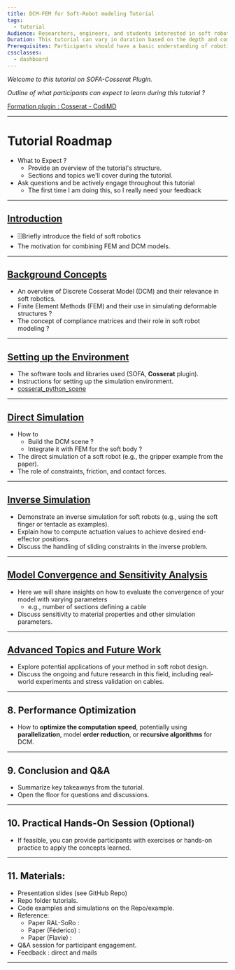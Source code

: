 ```yaml
---
title: DCM-FEM for Soft-Robot modeling Tutorial
tags:
  - tutorial
Audience: Researchers, engineers, and students interested in soft robotics and the simulation of deformable robots.
Duration: This tutorial can vary in duration based on the depth and complexity of the material, but a typical plan could span 2-4 hours.
Prerequisites: Participants should have a basic understanding of robotics, mechanics, and computer simulations. Knowledge of finite element methods (FEM) and rigid body dynamics can be helpful.
cssclasses:
  - dashboard
---
```

  
_Welcome to this tutorial on SOFA-Cosserat Plugin._  
  
_Outline of what participants can expect to learn during this tutorial ?_  

[Formation plugin : Cosserat - CodiMD](https://notes.inria.fr/gcfuFPDYSeeAlG4gzfDJwA#)

---
# Tutorial Roadmap

- What to Expect ?
	- Provide an overview of the tutorial's structure.
	- Sections and topics we'll cover during the tutorial.
- Ask questions and be actively engage throughout this tutorial
	- The first time I am doing this, so I really need your feedback
	
---
  
## [Introduction](Introduction.md)

- 🗄️Briefly introduce the field of soft robotics  
- The motivation for combining FEM and DCM models.  

---
## [Background Concepts](Background%20Concepts.md)
- An overview of Discrete Cosserat Model (DCM) and their relevance in soft robotics.  
- Finite Element Methods (FEM) and their use in simulating deformable structures ?  
- The concept of compliance matrices and their role in soft robot modeling ?  
  
---  
  
## [Setting up the Environment](Setting%20up%20the%20Environment.md)  
- The software tools and libraries used (SOFA, **Cosserat** plugin).  
- Instructions for setting up the simulation environment.  
- [cosserat_python_scene](cosserat_python_scene.md)

---
## [Direct Simulation](Direct%20Simulation.md) 
   - How to   
     - Build the DCM scene ?  
     - Integrate it with FEM for the soft body ?  
   - The direct simulation of a soft robot (e.g., the gripper example from the paper).  
   - The role of constraints, friction, and contact forces.  
  
---  
  
## [Inverse Simulation](Inverse%20Simulation.md)  
   - Demonstrate an inverse simulation for soft robots (e.g., using the soft finger or tentacle as examples).  
   - Explain how to compute actuation values to achieve desired end-effector positions.  
   - Discuss the handling of sliding constraints in the inverse problem.  
  
---  
  
## [Model Convergence and Sensitivity Analysis](Model%20Convergence%20and%20Sensitivity%20Analysis.md)  
   - Here we will share insights on how to evaluate the convergence of your model with varying parameters   
     - e.g., number of sections defining a cable  
   - Discuss sensitivity to material properties and other simulation parameters.  
  
---  
  
## [Advanced Topics and Future Work](Advanced%20Topics%20and%20Future%20Work.md)  
   - Explore potential applications of your method in soft robot design.  
   - Discuss the ongoing and future research in this field, including real-world experiments and stress validation on cables.  
  
---  
  
## **8. Performance Optimization**  
   - How to **optimize the computation speed**, potentially using **parallelization**, model **order reduction**, or **recursive algorithms** for DCM.  
  
---  
  
## **9. Conclusion and Q&A**  
   - Summarize key takeaways from the tutorial.  
   - Open the floor for questions and discussions.  
  
---  
  
## **10. Practical Hands-On Session (Optional)**  
   - If feasible, you can provide participants with exercises or hands-on practice to apply the concepts learned.  
  
---  
  
## 11. **Materials:**  
- Presentation slides (see GitHub Repo)  
- Repo folder tutorials.  
- Code examples and simulations on the Repo/example.  
- Reference:   
    - Paper RAL-SoRo :  
    - Paper (Féderico) :  
    - Paper (Flavie) :    
- Q&A session for participant engagement.  
- Feedback : direct and mails  
  
---